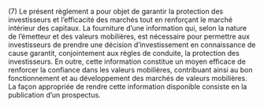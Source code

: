(7) Le présent règlement a pour objet de garantir la protection des investisseurs et l’efficacité des marchés tout en renforçant le marché intérieur des capitaux. La fourniture d’une information qui, selon la nature de l’émetteur et des valeurs mobilières, est nécessaire pour permettre aux investisseurs de prendre une décision d’investissement en connaissance de cause garantit, conjointement aux règles de conduite, la protection des investisseurs. En outre, cette information constitue un moyen efficace de renforcer la confiance dans les valeurs mobilières, contribuant ainsi au bon fonctionnement et au développement des marchés de valeurs mobilières. La façon appropriée de rendre cette information disponible consiste en la publication d’un prospectus.